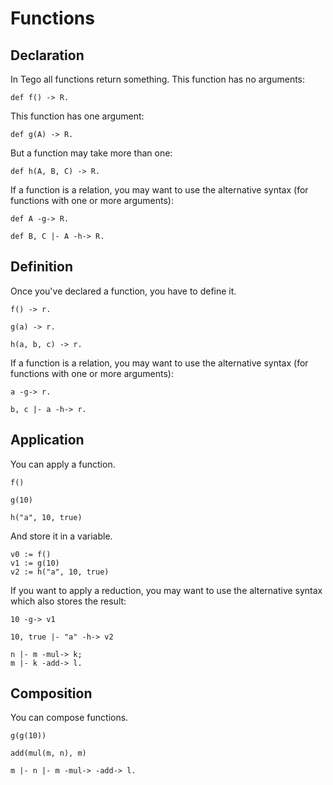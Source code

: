 # Functions

## Declaration
In Tego all functions return something. This function has no arguments:

    def f() -> R.

This function has one argument:

    def g(A) -> R.

But a function may take more than one:

    def h(A, B, C) -> R.

If a function is a relation, you may want to use the alternative syntax (for functions with one or more arguments):

    def A -g-> R.

    def B, C |- A -h-> R.

## Definition
Once you've declared a function, you have to define it.


    f() -> r.

    g(a) -> r.

    h(a, b, c) -> r.

If a function is a relation, you may want to use the alternative syntax (for functions with one or more arguments):

    a -g-> r.

    b, c |- a -h-> r.

## Application
You can apply a function.

    f()

    g(10)

    h("a", 10, true)

And store it in a variable.

    v0 := f()
    v1 := g(10)
    v2 := h("a", 10, true)

If you want to apply a reduction, you may want to use the alternative syntax which also stores the result:

    10 -g-> v1

    10, true |- "a" -h-> v2

    n |- m -mul-> k;
    m |- k -add-> l.

## Composition
You can compose functions.

    g(g(10))

    add(mul(m, n), m)

    m |- n |- m -mul-> -add-> l.
